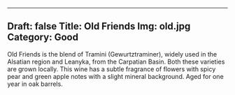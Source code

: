 
---
Draft: false
Title: Old Friends
Img: old.jpg
Category: Good
---

Old Friends is the blend of Tramini (Gewurtztraminer), widely used in the Alsatian region and Leanyka, from the Carpatian Basin. Both these varieties are grown locally. This wine has a subtle fragrance of flowers with spicy pear and green apple notes with a slight mineral background. Aged for one year in oak barrels.

